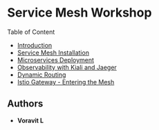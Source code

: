 # Service Mesh Workshop

Table of Content

 * [Introduction](#introduction)
 * [Service Mesh Installation](labs/00-install-service-mesh.md)
 * [Microservices Deployment](labs/01-microservice-deployment.md)
 * [Observability with Kiali and Jaeger](labs/02-observability.md)
 * [Dynamic Routing](labs/03-dynamic-routing.md)
 * [Istio Gateway - Entering the Mesh](labs/04-ingress.md)

## Authors

* **Voravit L** 

